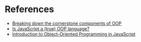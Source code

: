 # References

* [Breaking down the cornerstone components of OOP](https://www.techtarget.com/searchapparchitecture/tip/A-breakdown-of-object-oriented-programming-concepts)
* [Is JavaScript a (true) OOP language?](https://medium.com/@andrea.chiarelli/is-javascript-a-true-oop-language-c87c5b48bdf0)
* [Introduction to Object-Oriented Programming in JavaScript](https://www.geeksforgeeks.org/introduction-object-oriented-programming-javascript/)
